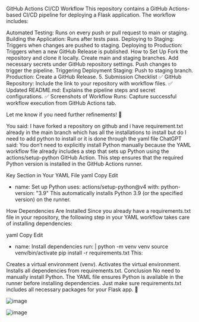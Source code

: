 GitHub Actions CI/CD Workflow
This repository contains a GitHub Actions-based CI/CD pipeline for deploying a Flask application. The workflow includes:

Automated Testing: Runs on every push or pull request to main or staging.
Building the Application: Runs after tests pass.
Deploying to Staging: Triggers when changes are pushed to staging.
Deploying to Production: Triggers when a new GitHub Release is published.
How to Set Up
Fork the repository and clone it locally.
Create main and staging branches.
Add necessary secrets under GitHub repository settings.
Push changes to trigger the pipeline.
Triggering Deployment
Staging: Push to staging branch.
Production: Create a GitHub Release.
5. Submission Checklist
✅ GitHub Repository: Include the link to your repository with workflow files.
✅ Updated README.md: Explains the pipeline steps and secret configurations.
✅ Screenshots of Workflow Runs: Capture successful workflow execution from GitHub Actions tab.

Let me know if you need further refinements! 🚀








You said:
I have forked a repository on github and  i have requirement.txt already in the main branch which has all the installations to install but do I need to add python to install or it is done through the yaml file
ChatGPT said:
You don’t need to explicitly install Python manually because the YAML workflow file already includes a step that sets up Python using the actions/setup-python GitHub Action. This step ensures that the required Python version is installed in the GitHub Actions runner.

Key Section in Your YAML File
yaml
Copy
Edit
- name: Set up Python
  uses: actions/setup-python@v4
  with:
    python-version: "3.9"
This automatically installs Python 3.9 (or the specified version) on the runner.

How Dependencies Are Installed
Since you already have a requirements.txt file in your repository, the following step in your YAML workflow takes care of installing dependencies:

yaml
Copy
Edit
- name: Install dependencies
  run: |
    python -m venv venv
    source venv/bin/activate
    pip install -r requirements.txt
This:

Creates a virtual environment (venv).
Activates the virtual environment.
Installs all dependencies from requirements.txt.
Conclusion
No need to manually install Python. The YAML file ensures Python is available in the runner before installing dependencies. Just make sure requirements.txt includes all necessary packages for your Flask app. 🚀



![image](https://github.com/user-attachments/assets/ba012faa-acd0-4c90-be65-402932e8b227)


![image](https://github.com/user-attachments/assets/4bf359b6-6477-4e8e-ac8e-8e81e2e2b0de)

